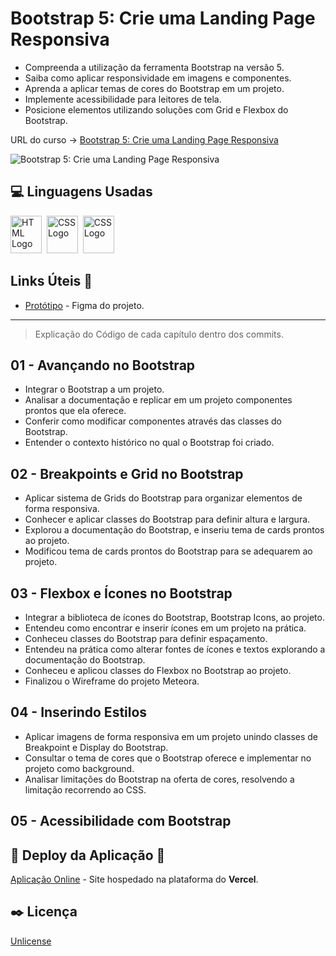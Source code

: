 # Bootstrap 5: Crie uma Landing Page Responsiva

* Compreenda a utilização da ferramenta Bootstrap na versão 5.
* Saiba como aplicar responsividade em imagens e componentes.
* Aprenda a aplicar temas de cores do Bootstrap em um projeto.
* Implemente acessibilidade para leitores de tela.
* Posicione elementos utilizando soluções com Grid e Flexbox do Bootstrap.

URL do curso -> [Bootstrap 5: Crie uma Landing Page Responsiva](https://cursos.alura.com.br/course/bootstrap5-landing-page-responsiva)

![Bootstrap 5: Crie uma Landing Page Responsiva](https://www.alura.com.br/assets/api/share/curso-bootstrap5-landing-page-responsiva.png)

## :computer: Linguagens Usadas
<div>
    <img alt='HTML Logo' height='60' width='50' src='https://raw.githubusercontent.com/get-icon/geticon/fc0f660daee147afb4a56c64e12bde6486b73e39/icons/html-5.svg' />&nbsp;
    <img alt='CSS Logo' height='60' width='50' src='https://raw.githubusercontent.com/get-icon/geticon/fc0f660daee147afb4a56c64e12bde6486b73e39/icons/css-3.svg' />&nbsp;
    <img alt='CSS Logo' height='60' width='50' src='https://raw.githubusercontent.com/get-icon/geticon/fc0f660daee147afb4a56c64e12bde6486b73e39/icons/bootstrap.svg' />&nbsp;
</div>

## Links Úteis &#x1F517;
* [Protótipo](https://www.figma.com/file/TT8Uq6LmVELALMKs4G4HE2/Meteora---Projeto-Bootstrap-5?node-id=2386%3A2430&t=oCVKlKDVLo5na8Va-0) - Figma do projeto.

***

> Explicação do Código de cada capítulo dentro dos commits.

## 01 - Avançando no Bootstrap
* Integrar o Bootstrap a um projeto.
* Analisar a documentação e replicar em um projeto componentes prontos que ela oferece.
* Conferir como modificar componentes através das classes do Bootstrap.
* Entender o contexto histórico no qual o Bootstrap foi criado.

## 02 - Breakpoints e Grid no Bootstrap
* Aplicar sistema de Grids do Bootstrap para organizar elementos de forma responsiva.
* Conhecer e aplicar classes do Bootstrap para definir altura e largura.
* Explorou a documentação do Bootstrap, e inseriu tema de cards prontos ao projeto.
* Modificou tema de cards prontos do Bootstrap para se adequarem ao projeto.

## 03 - Flexbox e Ícones no Bootstrap
* Integrar a biblioteca de ícones do Bootstrap, Bootstrap Icons, ao projeto.
* Entendeu como encontrar e inserir ícones em um projeto na prática.
* Conheceu classes do Bootstrap para definir espaçamento.
* Entendeu na prática como alterar fontes de ícones e textos explorando a documentação do Bootstrap.
* Conheceu e aplicou classes do Flexbox no Bootstrap ao projeto.
* Finalizou o Wireframe do projeto Meteora.

## 04 - Inserindo Estilos
* Aplicar imagens de forma responsiva em um projeto unindo classes de Breakpoint e Display do Bootstrap.
* Consultar o tema de cores que o Bootstrap oferece e implementar no projeto como background.
* Analisar limitações do Bootstrap na oferta de cores, resolvendo a limitação recorrendo ao CSS.

## 05 - Acessibilidade com Bootstrap


## :open_file_folder: Deploy da Aplicação :dash:
[Aplicação Online](URL_DO_DEPLOY) - Site hospedado na plataforma do **Vercel**.

## :black_nib: Licença
[Unlicense](https://unlicense.org)